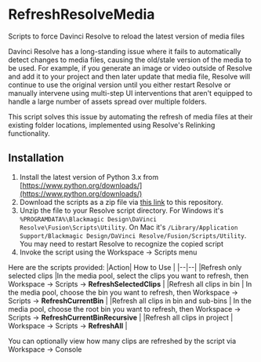 
# RefreshResolveMedia

Scripts to force Davinci Resolve to reload the latest version of media files

Davinci Resolve has a long-standing issue where it fails to automatically detect changes to media files, causing the old/stale version of the media to be used. For example, if you generate an image or video outside of Resolve and add it to your project and then later update that media file, Resolve will continue to use the original version until you either restart Resolve or manually intervene using multi-step UI interventions that aren't equipped to handle a large number of assets spread over multiple folders. 

This script solves this issue by automating the refresh of media files at their existing folder locations, implemented using Resolve's Relinking functionality. 
 
## Installation

 1. Install the latest version of Python 3.x from [https://www.python.org/downloads/](https://www.python.org/downloads/)
 2. Download the scripts as a zip file via [this link](https://github.com/horshack-dpreview/RefreshResolveMedia/archive/refs/heads/main.zip) to this repository.
 3. Unzip the file to your Resolve script directory. For Windows it's `%PROGRAMDATA%\Blackmagic Design\DaVinci Resolve\Fusion\Scripts\Utility`. On Mac it's `/Library/Application Support/Blackmagic Design/DaVinci Resolve/Fusion/Scripts/Utility`. You may need to restart Resolve to recognize the copied script
 4.  Invoke the script using the Workspace -> Scripts menu

Here are the scripts provided:
|Action| How to Use |
|--|--|
|Refresh only selected clips  |In the media pool, select the clips you want to refresh, then Workspace -> Scripts -> **RefreshSelectedClips**  |
|Refresh all clips in bin  | In the media pool, choose the bin you want to refresh, then Workspace -> Scripts -> **RefreshCurrentBin**  |
|Refresh all clips in bin and sub-bins  | In the media pool, choose the root bin you want to refresh, then Workspace -> Scripts -> **RefreshCurrentBinRecursive**  |
|Refresh all clips in project  | Workspace -> Scripts -> **RefreshAll**  |

You can optionally view how many clips are refreshed by the script via Workspace -> Console
